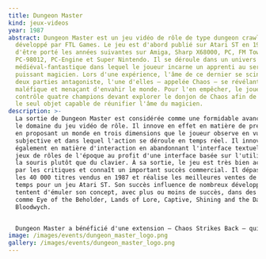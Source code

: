 ```yaml
---
title: Dungeon Master
kind: jeux-videos
year: 1987
abstract: Dungeon Master est un jeu vidéo de rôle de type dungeon crawler
  développé par FTL Games. Le jeu est d'abord publié sur Atari ST en 1987 avant
  d'être porté les années suivantes sur Amiga, Sharp X68000, PC, FM Towns,
  PC-98012, PC-Engine et Super Nintendo. Il se déroule dans un univers
  médiéval-fantastique dans lequel le joueur incarne un apprenti au service d'un
  puissant magicien. Lors d'une expérience, l'âme de ce dernier se scinde en
  deux parties antagoniste, l'une d'elles — appelée Chaos — se révélant
  maléfique et menaçant d'envahir le monde. Pour l'en empêcher, le joueur
  contrôle quatre champions devant explorer le donjon de Chaos afin de retrouver
  le seul objet capable de réunifier l'âme du magicien.
description: >-
  La sortie de Dungeon Master est considérée comme une formidable avancée dans
  le domaine du jeu vidéo de rôle. Il innove en effet en matière de présentation
  en proposant un monde en trois dimensions que le joueur observe en vue
  subjective et dans lequel l'action se déroule en temps réel. Il innove
  également en matière d'interaction en abandonnant l'interface textuelle des
  jeux de rôles de l'époque au profit d'une interface basée sur l'utilisation de
  la souris plutôt que du clavier. À sa sortie, le jeu est très bien accueilli
  par les critiques et connaît un important succès commercial. Il dépasse ainsi
  les 40 000 titres vendus en 1987 et réalise les meilleures ventes de tous les
  temps pour un jeu Atari ST. Son succès influence de nombreux développeurs qui
  tentent d'émuler son concept, avec plus ou moins de succès, dans des jeux
  comme Eye of the Beholder, Lands of Lore, Captive, Shining and the Darkness ou
  Bloodwych.


  Dungeon Master a bénéficié d'une extension — Chaos Strikes Back — qui est publiée en 1989 sous la forme d'un stand-alone. Le jeu a également bénéficié d'une suite — Dungeon Master II: The Legend of Skullkeep — qui est publiée en 1995. Comme le jeu original, celle-ci est bien accueillie par les critiques et connait un certain succès commercial, ce qui ne l'empêche pas d'être considérée comme décevante au regard de l'impact du jeu original. Il a enfin été adapté sur Sega Saturn en 1998, sous le titre Dungeon Master Nexus, cette version bénéficiant d'un nouveau moteur graphique proposant des graphismes en trois dimensions.
image: /images/events/dungeon_master_logo.png
gallery: /images/events/dungeon_master_logo.png
---
```

